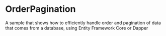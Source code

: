 # OrderPagination
A sample that shows how to efficiently handle order and pagination of data that comes from a database, using Entity Framework Core or Dapper
